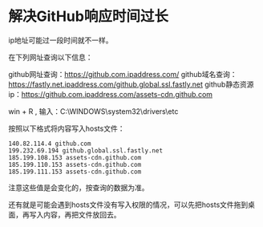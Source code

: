 # 解决GitHub响应时间过长



ip地址可能过一段时间就不一样。

在下列网址查询以下信息：

github网址查询：https://github.com.ipaddress.com/
github域名查询：https://fastly.net.ipaddress.com/github.global.ssl.fastly.net
github静态资源ip：https://github.com.ipaddress.com/assets-cdn.github.com

win + R , 输入：C:\WINDOWS\system32\drivers\etc

按照以下格式将内容写入hosts文件：

```
140.82.114.4 github.com
199.232.69.194 github.global.ssl.fastly.net
185.199.108.153 assets-cdn.github.com
185.199.110.153 assets-cdn.github.com
185.199.111.153 assets-cdn.github.com
```

注意这些值是会变化的，按查询的数据为准。

还有就是可能会遇到hosts文件没有写入权限的情况，可以先把hosts文件拖到桌面，再写入内容，再把文件放回去。